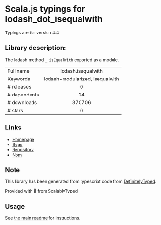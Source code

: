 
# Scala.js typings for lodash_dot_isequalwith

Typings are for version 4.4

## Library description:
The lodash method `_.isEqualWith` exported as a module.

|                    |                 |
| ------------------ | :-------------: |
| Full name          | lodash.isequalwith |
| Keywords           | lodash-modularized, isequalwith |
| # releases         | 0 |
| # dependents       | 24 |
| # downloads        | 370706 |
| # stars            | 0 |

## Links
- [Homepage](https://lodash.com/)
- [Bugs](https://github.com/lodash/lodash/issues)
- [Repository](https://github.com/lodash/lodash)
- [Npm](https://www.npmjs.com/package/lodash.isequalwith)
    


## Note
This library has been generated from typescript code from [DefinitelyTyped](https://definitelytyped.org).

Provided with :purple_heart: from [ScalablyTyped](https://github.com/oyvindberg/ScalablyTyped)

## Usage
See [the main readme](../../readme.md) for instructions.


